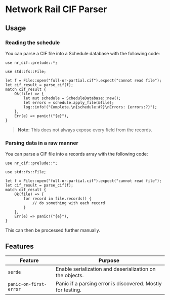 # Network Rail CIF Parser

## Usage

### Reading the schedule

You can parse a CIF file into a Schedule database with the following code:

```no_run
use nr_cif::prelude::*;

use std::fs::File;

let f = File::open("full-or-partial.cif").expect("cannot read file");
let cif_result = parse_cif(f);
match cif_result {
    Ok(file) => {
        let mut schedule = ScheduleDatabase::new();
        let errors = schedule.apply_file(&file);
        log::info!("Complete.\n{schedule:#?}\nErrors: {errors:?}");
    },
    Err(e) => panic!("{e}"),
}
```

> **Note:** This does not always expose every field from the records.

### Parsing data in a raw manner

You can parse a CIF file into a records array with the following code:

```no_run
use nr_cif::prelude::*;

use std::fs::File;

let f = File::open("full-or-partial.cif").expect("cannot read file");
let cif_result = parse_cif(f);
match cif_result {
    Ok(file) => {
        for record in file.records() {
            // do something with each record
        }
    },
    Err(e) => panic!("{e}"),
}
```

This can then be processed further manually.

## Features

Feature | Purpose
--------|--------
`serde` | Enable serialization and deserialization on the objects.
`panic-on-first-error` | Panic if a parsing error is discovered. Mostly for testing.
